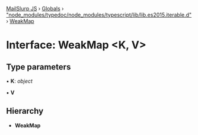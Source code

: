 [MailSlurp JS](../README.md) › [Globals](../globals.md) › ["node_modules/typedoc/node_modules/typescript/lib/lib.es2015.iterable.d"](../modules/_node_modules_typedoc_node_modules_typescript_lib_lib_es2015_iterable_d_.md) › [WeakMap](_node_modules_typedoc_node_modules_typescript_lib_lib_es2015_iterable_d_.weakmap.md)

# Interface: WeakMap <**K, V**>

## Type parameters

▪ **K**: *object*

▪ **V**

## Hierarchy

* **WeakMap**
